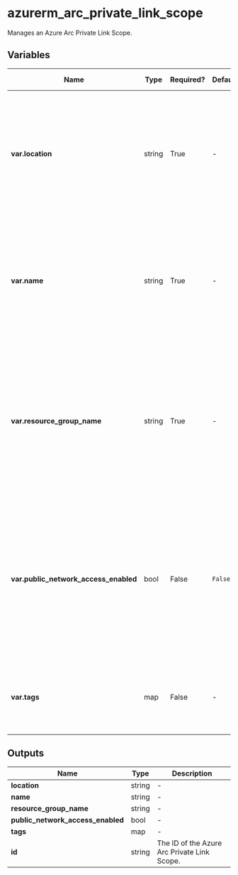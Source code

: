 # azurerm_arc_private_link_scope

Manages an Azure Arc Private Link Scope.

## Variables

| Name | Type | Required? |  Default  |  possible values |  Description |
| ---- | ---- | --------- |  ----------- | ----------- | ----------- |
| **var.location** | string | True | -  |  -  |  The Azure Region where the Arc Private Link Scope should exist. Changing this forces a new Azure Arc Private Link Scope to be created. | 
| **var.name** | string | True | -  |  -  |  The name which should be used for the Azure Arc Private Link Scope. Changing this forces a new Azure Arc Private Link Scope to be created. | 
| **var.resource_group_name** | string | True | -  |  -  |  The name of the Resource Group where the Azure Arc Private Link Scope should exist. Changing this forces a new Azure Arc Private Link Scope to be created. | 
| **var.public_network_access_enabled** | bool | False | `False`  |  `true`, `false`  |  Indicates whether machines associated with the private link scope can also use public Azure Arc service endpoints. Defaults to `false`. Possible values are `true` and `false`. | 
| **var.tags** | map | False | -  |  -  |  A mapping of tags which should be assigned to the Azure Arc Private Link Scope. | 



## Outputs

| Name | Type | Description |
| ---- | ---- | --------- | 
| **location** | string  | - | 
| **name** | string  | - | 
| **resource_group_name** | string  | - | 
| **public_network_access_enabled** | bool  | - | 
| **tags** | map  | - | 
| **id** | string  | The ID of the Azure Arc Private Link Scope. | 
